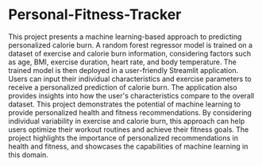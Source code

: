 # Personal-Fitness-Tracker
This project presents a machine learning-based approach to predicting personalized calorie burn. A random forest regressor model is trained on a dataset of exercise and calorie burn information, considering factors such as age, BMI, exercise duration, heart rate, and body temperature. The trained model is then deployed in a user-friendly Streamlit application.
Users can input their individual characteristics and exercise parameters to receive a personalized prediction of calorie burn. The application also provides insights into how the user's characteristics compare to the overall dataset.
This project demonstrates the potential of machine learning to provide personalized health and fitness recommendations. By considering individual variability in exercise and calorie burn, this approach can help users optimize their workout routines and achieve their fitness goals. The project highlights the importance of personalized recommendations in health and fitness, and showcases the capabilities of machine learning in this domain.
